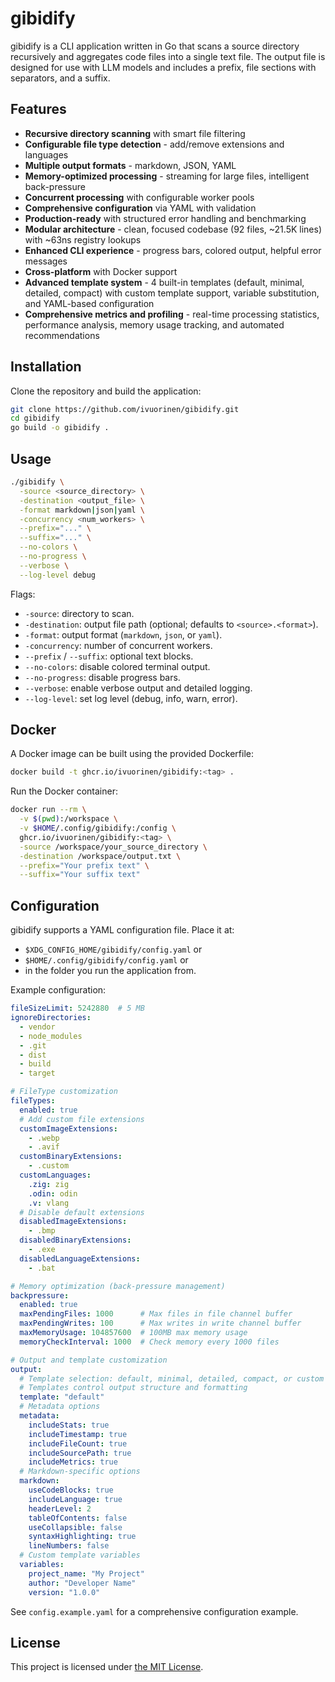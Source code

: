 # gibidify

gibidify is a CLI application written in Go that scans a source directory
recursively and aggregates code files into a single text file. The output
file is designed for use with LLM models and includes a prefix,
file sections with separators, and a suffix.

## Features

- **Recursive directory scanning** with smart file filtering
- **Configurable file type detection** - add/remove extensions and languages
- **Multiple output formats** - markdown, JSON, YAML
- **Memory-optimized processing** - streaming for large files, intelligent back-pressure
- **Concurrent processing** with configurable worker pools
- **Comprehensive configuration** via YAML with validation
- **Production-ready** with structured error handling and benchmarking
- **Modular architecture** - clean, focused codebase (92 files, ~21.5K lines) with ~63ns registry lookups
- **Enhanced CLI experience** - progress bars, colored output, helpful error messages
- **Cross-platform** with Docker support
- **Advanced template system** - 4 built-in templates (default, minimal, detailed, compact) with custom template support, variable substitution, and YAML-based configuration
- **Comprehensive metrics and profiling** - real-time processing statistics, performance analysis, memory usage tracking, and automated recommendations

## Installation

Clone the repository and build the application:

```bash
git clone https://github.com/ivuorinen/gibidify.git
cd gibidify
go build -o gibidify .
```

## Usage

```bash
./gibidify \
  -source <source_directory> \
  -destination <output_file> \
  -format markdown|json|yaml \
  -concurrency <num_workers> \
  --prefix="..." \
  --suffix="..." \
  --no-colors \
  --no-progress \
  --verbose \
  --log-level debug
```

Flags:

- `-source`: directory to scan.
- `-destination`: output file path (optional; defaults to `<source>.<format>`).
- `-format`: output format (`markdown`, `json`, or `yaml`).
- `-concurrency`: number of concurrent workers.
- `--prefix` / `--suffix`: optional text blocks.
- `--no-colors`: disable colored terminal output.
- `--no-progress`: disable progress bars.
- `--verbose`: enable verbose output and detailed logging.
- `--log-level`: set log level (debug, info, warn, error).

## Docker

A Docker image can be built using the provided Dockerfile:

```bash
docker build -t ghcr.io/ivuorinen/gibidify:<tag> .
```

Run the Docker container:

```bash
docker run --rm \
  -v $(pwd):/workspace \
  -v $HOME/.config/gibidify:/config \
  ghcr.io/ivuorinen/gibidify:<tag> \
  -source /workspace/your_source_directory \
  -destination /workspace/output.txt \
  --prefix="Your prefix text" \
  --suffix="Your suffix text"
```

## Configuration

gibidify supports a YAML configuration file. Place it at:

- `$XDG_CONFIG_HOME/gibidify/config.yaml` or
- `$HOME/.config/gibidify/config.yaml` or
- in the folder you run the application from.

Example configuration:

```yaml
fileSizeLimit: 5242880  # 5 MB
ignoreDirectories:
  - vendor
  - node_modules
  - .git
  - dist
  - build
  - target

# FileType customization
fileTypes:
  enabled: true
  # Add custom file extensions
  customImageExtensions:
    - .webp
    - .avif
  customBinaryExtensions:
    - .custom
  customLanguages:
    .zig: zig
    .odin: odin
    .v: vlang
  # Disable default extensions
  disabledImageExtensions:
    - .bmp
  disabledBinaryExtensions:
    - .exe
  disabledLanguageExtensions:
    - .bat

# Memory optimization (back-pressure management)
backpressure:
  enabled: true
  maxPendingFiles: 1000      # Max files in file channel buffer
  maxPendingWrites: 100      # Max writes in write channel buffer
  maxMemoryUsage: 104857600  # 100MB max memory usage
  memoryCheckInterval: 1000  # Check memory every 1000 files

# Output and template customization
output:
  # Template selection: default, minimal, detailed, compact, or custom
  # Templates control output structure and formatting
  template: "default"
  # Metadata options
  metadata:
    includeStats: true
    includeTimestamp: true
    includeFileCount: true
    includeSourcePath: true
    includeMetrics: true
  # Markdown-specific options
  markdown:
    useCodeBlocks: true
    includeLanguage: true
    headerLevel: 2
    tableOfContents: false
    useCollapsible: false
    syntaxHighlighting: true
    lineNumbers: false
  # Custom template variables
  variables:
    project_name: "My Project"
    author: "Developer Name"
    version: "1.0.0"
```

See `config.example.yaml` for a comprehensive configuration example.

## License

This project is licensed under [the MIT License](LICENSE).
